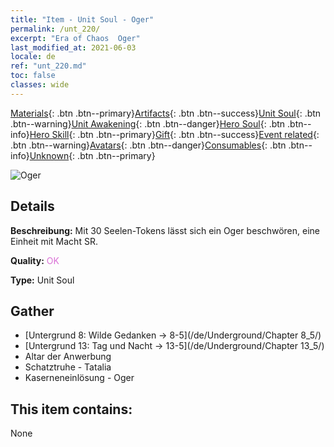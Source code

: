 ```yaml
---
title: "Item - Unit Soul - Oger"
permalink: /unt_220/
excerpt: "Era of Chaos  Oger"
last_modified_at: 2021-06-03
locale: de
ref: "unt_220.md"
toc: false
classes: wide
---
```

 [Materials](/ItemsDE/){: .btn .btn--primary}[Artifacts](/ItemsDE/Artifacts/){: .btn .btn--success}[Unit Soul](/ItemsDE/UnitSoul/){: .btn .btn--warning}[Unit Awakening](/ItemsDE/UnitAwakening/){: .btn .btn--danger}[Hero Soul](/ItemsDE/HeroSoul/){: .btn .btn--info}[Hero Skill](/ItemsDE/HeroSkill/){: .btn .btn--primary}[Gift](/ItemsDE/Gift/){: .btn .btn--success}[Event related](/ItemsDE/Events/){: .btn .btn--warning}[Avatars](/ItemsDE/Avatars/){: .btn .btn--danger}[Consumables](/ItemsDE/Consumables/){: .btn .btn--info}[Unknown](/ItemsDE/Unknown/){: .btn .btn--primary}

 ![Oger](/images/u/ti_shirenmo.jpg)

## Details
 **Beschreibung:** Mit 30 Seelen-Tokens lässt sich ein Oger beschwören, eine Einheit mit Macht SR.

 **Quality:** <span style="color: #DA70D6">OK</span>

 **Type:** Unit Soul

## Gather

*    [Untergrund 8: Wilde Gedanken -> 8-5](/de/Underground/Chapter 8_5/) 
*    [Untergrund 13: Tag und Nacht -> 13-5](/de/Underground/Chapter 13_5/) 
*    Altar der Anwerbung 
*    Schatztruhe - Tatalia 
*    Kaserneneinlösung - Oger 

## This item contains:

  None

